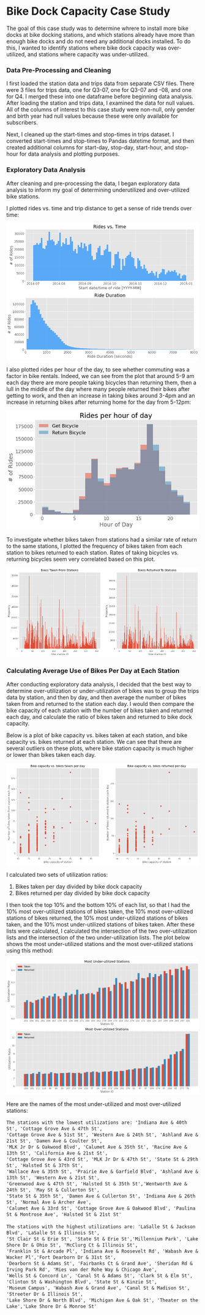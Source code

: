 # Bike Dock Capacity Case Study

The goal of this case study was to determine whrere to install more bike docks at bike docking stations, and which stations already have more than enough bike docks and do not need any additional docks installed. To do this, I wanted to identify stations where bike dock capacity was over-utilized, and stations where capacity was under-utilized.

### Data Pre-Processing and Cleaning

I first loaded the station data and trips data from separate CSV files. There were 3 files for trips data, one for Q3-07, one for Q3-07 and -08, and one for Q4. I merged these into one dataframe before beginning data analysis. After loading the station and trips data, I examined the data for null values. All of the columns of interest to this case study were non-null, only gender and birth year had null values because these were only available for subscribers. 

Next, I cleaned up the start-times and stop-times in trips dataset. I converted start-times and stop-times to Pandas datetime format, and then created additional columns for start-day, stop-day, start-hour, and stop-hour for data analysis and plotting purposes.

### Exploratory Data Analysis

After cleaning and pre-processing the data, I began exploratory data analysis to inform my goal of determining underutilized and over-utilized bike stations.

I plotted rides vs. time and trip distance to get a sense of ride trends over time:

![plot](./figures/rides_vs_time.png) 

I also plotted rides per hour of the day, to see whether commuting was a factor in bike rentals. Indeed, we can see from the plot that around 5-9 am each day there are more people taking bicycles than returning them, then a lull in the middle of the day where many people returned their bikes after getting to work, and then an increase in taking bikes around 3-4pm and an increase in returning bikes after returning home for the day from 5-12pm:

![plot](./figures/rides_per_hour.png) 

To investigate whether bikes taken from stations had a similar rate of return to the same stations, I plotted the frequency of bikes taken from each station to bikes returned to each station. Rates of taking bicycles vs. returning bicycles seem very correlated based on this plot. 

![plot](./figures/stations_to_and_from.png) 

### Calculating Average Use of Bikes Per Day at Each Station

After conducting exploratory data analysis, I decided that the best way to determine over-utilization or under-utilization of bikes was to group the trips data by station, and then by day, and then average the number of bikes taken from and returned to the station each day. I would then compare the bike capacity of each station with the number of bikes taken and returned each day, and calculate the ratio of bikes taken and returned to bike dock capacity.

Below is a plot of bike capacity vs. bikes taken at each station, and bike capacity vs. bikes returned at each station. We can see that there are several outliers on these plots, where bike station capacity is much higher or lower than bikes taken each day. 

![plot](./figures/bike_capacity_of_stations.png) 

I calculated two sets of utilization ratios:
1. Bikes taken per day divided by bike dock capacity
2. Bikes returned per day divided by bike dock capacity

I then took the top 10% and the bottom 10% of each list, so that I had the 10% most over-utilized stations of bikes taken, the 10% most over-utilized stations of bikes returned, the 10% most under-utilized stations of bikes taken, and the 10% most under-utilized stations of bikes taken. After these lists were calculated, I calculated the intersection of the two over-utilization lists and the intersection of the two under-utilization lists. The plot below shows the most under-utilized stations and the most over-utilized stations using this method:

![plot](./figures/overutilized_vs_underutilized_stations.png) 

Here are the names of the most under-utilized and most over-utilized stations:
```
The stations with the lowest utilizations are: 'Indiana Ave & 40th St', 'Cottage Grove Ave & 47th St',
'Cottage Grove Ave & 51st St', 'Western Ave & 24th St', 'Ashland Ave & 21st St', 'Damen Ave & Coulter St',
'MLK Jr Dr & Oakwood Blvd', 'Calumet Ave & 35th St', 'Racine Ave & 13th St', 'California Ave & 21st St',
'Cottage Grove Ave & 43rd St', 'MLK Jr Dr & 47th St', 'State St & 29th St', 'Halsted St & 37th St', 
'Wallace Ave & 35th St', 'Prairie Ave & Garfield Blvd', 'Ashland Ave & 13th St', 'Western Ave & 21st St',
'Greenwood Ave & 47th St', 'Halsted St & 35th St','Wentworth Ave & 24th St', 'May St & Cullerton St', 
'State St & 35th St', 'Damen Ave & Cullerton St', 'Indiana Ave & 26th St', 'Normal Ave & Archer Ave',
'Calumet Ave & 33rd St', 'Cottage Grove Ave & Oakwood Blvd', 'Paulina St & Montrose Ave', 'Halsted St & 21st St'

The stations with the highest utilizations are: 'LaSalle St & Jackson Blvd', 'LaSalle St & Illinois St',
'St Clair St & Erie St', 'State St & Erie St','Millennium Park', 'Lake Shore Dr & Ohio St', 'McClurg Ct & Illinois St',
'Franklin St & Arcade Pl', 'Indiana Ave & Roosevelt Rd', 'Wabash Ave & Wacker Pl','Fort Dearborn Dr & 31st St',
'Dearborn St & Adams St', 'Fairbanks Ct & Grand Ave', 'Sheridan Rd & Irving Park Rd', 'Mies van der Rohe Way & Chicago Ave',
'Wells St & Concord Ln', 'Canal St & Adams St', 'Clark St & Elm St', 'Clinton St & Washington Blvd', 'State St & Kinzie St',
'Museum Campus', 'Wabash Ave & Grand Ave', 'Canal St & Madison St', 'Streeter Dr & Illinois St', 
'Lake Shore Dr & North Blvd', 'Michigan Ave & Oak St', 'Theater on the Lake','Lake Shore Dr & Monroe St'
```

